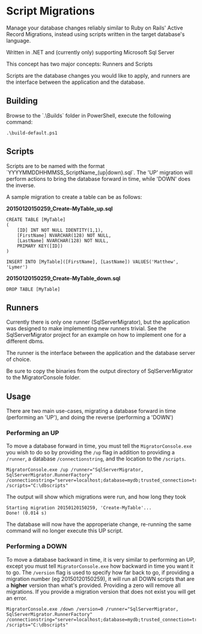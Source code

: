 <h1>Script Migrations</h1>
Manage your database changes reliably similar to Ruby on Rails' Active Record Migrations, instead using scripts written in the target database's language.

Written in .NET and (currently only) supporting Microsoft Sql Server

This concept has two major concepts: Runners and Scripts

Scripts are the database changes you would like to apply, and runners are the interface between the application and the database.

<h2>Building</h2>
Browse to the `.\Builds` folder in PowerShell, execute the following command:

	.\build-default.ps1

<h2>Scripts</h2>
Scripts are to be named with the format `YYYYMMDDHHMMSS_ScriptName_(up|down).sql`.  The 'UP' migration will perform actions to bring the database forward in time, while 'DOWN' does the inverse.

A sample migration to create a table can be as follows:

**20150120150259_Create-MyTable_up.sql**

    CREATE TABLE [MyTable]
    (
        [ID] INT NOT NULL IDENTITY(1,1),
        [FirstName] NVARCHAR(128) NOT NULL,
        [LastName] NVARCHAR(128) NOT NULL,
        PRIMARY KEY([ID])
    )
    
    INSERT INTO [MyTable]([FirstName], [LastName]) VALUES('Matthew', 'Lymer')
    
**20150120150259_Create-MyTable_down.sql**

    DROP TABLE [MyTable]
    
<h2>Runners</h2>

Currently there is only one runner (SqlServerMigrator), but the application was designed to make implementing new runners trivial.  See the SqlServerMigrator project for an example on how to implement one for a different dbms.

The runner is the interface between the application and the database server of choice.  

Be sure to copy the binaries from the output directory of SqlServerMigrator to the MigratorConsole folder.

<h2>Usage</h2>

There are two main use-cases, migrating a database forward in time (performing an 'UP'), and doing the reverse (performing a 'DOWN')

<h3>Performing an UP</h3>

To move a database forward in time, you must tell the `MigratorConsole.exe` you wish to do so by providing the `/up` flag in addition to providing a `/runner`, a database `/connectionstring`, and the location to the `/scripts`.

    MigratorConsole.exe /up /runner="SqlServerMigrator, SqlServerMigrator.RunnerFactory" /connectionstring="server=localhost;database=mydb;trusted_connection=true" /scripts="C:\dbscripts"
    
The output will show which migrations were run, and how long they took

    Starting migration 20150120150259, 'Create-MyTable'...                    Done! (0.014 s)
    
The database will now have the approperiate change, re-running the same command will no longer execute this UP script.

<h3>Performing a DOWN</h3>

To move a database backward in time, it is very similar to performing an UP, except you must tell `MigratorConsole.exe` how backward in time you want it to go.  The `/version` flag is used to specify how far back to go, if providing a migration number (eg 20150120150259), it will run all DOWN scripts that are a **higher** version than what's provided.  Providing a zero will remove all migrations.  If you provide a migration version that does not exist you will get an error.

    MigratorConsole.exe /down /version=0 /runner="SqlServerMigrator, SqlServerMigrator.RunnerFactory" /connectionstring="server=localhost;database=mydb;trusted_connection=true" /scripts="C:\dbscripts"

